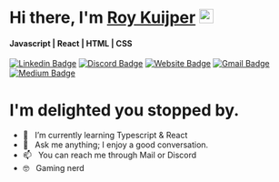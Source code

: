 # Hi there, I'm <a href="https://github.com/RooyyDoe" target="_blank">Roy Kuijper</a> <img src="https://media.giphy.com/media/hvRJCLFzcasrR4ia7z/giphy.gif" width="25px">

#### Javascript | React | HTML | CSS


[![Linkedin Badge](https://img.shields.io/badge/-LinkedIn-0e76a8?style=flat-square&logo=Linkedin&logoColor=white)](https://www.linkedin.com/in/roy-kuijper/)
[![Discord Badge](https://img.shields.io/badge/Discord-6D82D1?style=flat-square&logo=discord&logoColor=white)](https://discordapp.com/users/120511132577300480/)
[![Website Badge](https://img.shields.io/badge/-Website-0088cc?style=flat-square&logo=Twitter&logoColor=white)](https://roykuijper.nl)
[![Gmail Badge](https://img.shields.io/badge/mail-CA473A.svg?&style=for-square&logo=Gmail&logoColor=white)](mailto:rdakuijper@gmail.com)
[![Medium Badge](https://img.shields.io/badge/medium-%2312100E.svg?&style=for-square&logo=medium&logoColor=white)](https://medium.com/@rdakuijper)


# I'm delighted you stopped by. 

- 🌱  &nbsp; I’m currently learning Typescript & React
- 💬  &nbsp; Ask me anything; I enjoy a good conversation.
- 📫  &nbsp; You can reach me through Mail or Discord
- 🤓  &nbsp; Gaming nerd 
